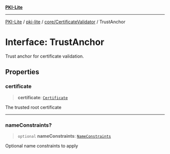 [**PKI-Lite**](../../../../README.md)

---

[PKI-Lite](../../../../README.md) / [pki-lite](../../../README.md) / [core/CertificateValidator](../README.md) / TrustAnchor

# Interface: TrustAnchor

Trust anchor for certificate validation.

## Properties

### certificate

> **certificate**: [`Certificate`](../../../x509/Certificate/classes/Certificate.md)

The trusted root certificate

---

### nameConstraints?

> `optional` **nameConstraints**: [`NameConstraints`](../../../x509/extensions/NameConstraints/classes/NameConstraints.md)

Optional name constraints to apply
